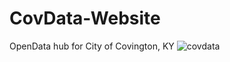 # CovData-Website
OpenData hub for City of Covington, KY
![covdata](https://user-images.githubusercontent.com/24296075/175827245-980975ac-e992-4023-be4a-f026d26bb459.PNG)
